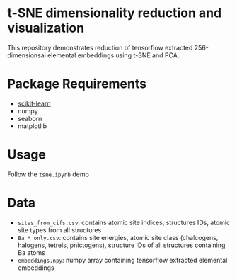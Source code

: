 # t-SNE dimensionality reduction and visualization
This repository demonstrates reduction of tensorflow extracted 256-dimensionsal elemental embeddings using t-SNE and PCA.

# Package Requirements
* [scikit-learn](https://scikit-learn.org/stable/install.html)
* numpy
* seaborn
* matplotlib

# Usage
Follow the `tsne.ipynb` demo

# Data
* `sites_from_cifs.csv`: contains atomic site indices, structures IDs, atomic site types from all structures
* `Ba_*_only.csv`: contains site energies, atomic site class (chalcogens, halogens, tetrels, pnictogens), structure IDs of all structures containing Ba atoms
* `embeddings.npy`: numpy array containing tensorflow extracted elemental embeddings
